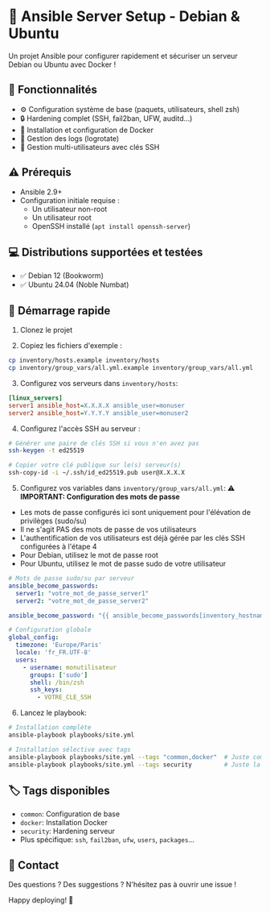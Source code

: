 # 🚀 Ansible Server Setup - Debian & Ubuntu
Un projet Ansible pour configurer rapidement et sécuriser un serveur Debian ou Ubuntu avec Docker !

## 🎯 Fonctionnalités
- ⚙️ Configuration système de base (paquets, utilisateurs, shell zsh)
- 🔒 Hardening complet (SSH, fail2ban, UFW, auditd...)
- 🐳 Installation et configuration de Docker
- 📝 Gestion des logs (logrotate)
- 👥 Gestion multi-utilisateurs avec clés SSH

## ⚠️ Prérequis
- Ansible 2.9+
- Configuration initiale requise :
  - Un utilisateur non-root
  - Un utilisateur root
  - OpenSSH installé (`apt install openssh-server`)

## 💻 Distributions supportées et testées
- ✅ Debian 12 (Bookworm)
- ✅ Ubuntu 24.04 (Noble Numbat)

## 🏃 Démarrage rapide
1. Clonez le projet

2. Copiez les fichiers d'exemple :
```bash
cp inventory/hosts.example inventory/hosts
cp inventory/group_vars/all.yml.example inventory/group_vars/all.yml
```

3. Configurez vos serveurs dans `inventory/hosts`:
```ini
[linux_servers]
server1 ansible_host=X.X.X.X ansible_user=monuser
server2 ansible_host=Y.Y.Y.Y ansible_user=monuser2
```

4. Configurez l'accès SSH au serveur :
```bash
# Générer une paire de clés SSH si vous n'en avez pas
ssh-keygen -t ed25519

# Copier votre clé publique sur le(s) serveur(s)
ssh-copy-id -i ~/.ssh/id_ed25519.pub user@X.X.X.X
```

5. Configurez vos variables dans `inventory/group_vars/all.yml`:
⚠️ **IMPORTANT: Configuration des mots de passe**
- Les mots de passe configurés ici sont uniquement pour l'élévation de privilèges (sudo/su)
- Il ne s'agit PAS des mots de passe de vos utilisateurs
- L'authentification de vos utilisateurs est déjà gérée par les clés SSH configurées à l'étape 4
- Pour Debian, utilisez le mot de passe root
- Pour Ubuntu, utilisez le mot de passe sudo de votre utilisateur
```yaml
# Mots de passe sudo/su par serveur
ansible_become_passwords:
  server1: "votre_mot_de_passe_server1"
  server2: "votre_mot_de_passe_server2"

ansible_become_password: "{{ ansible_become_passwords[inventory_hostname] }}"

# Configuration globale
global_config:
  timezone: 'Europe/Paris'
  locale: 'fr_FR.UTF-8'
  users:
    - username: monutilisateur
      groups: ['sudo']
      shell: /bin/zsh
      ssh_keys:
        - VOTRE_CLE_SSH
```

6. Lancez le playbook:
```bash
# Installation complète
ansible-playbook playbooks/site.yml

# Installation sélective avec tags
ansible-playbook playbooks/site.yml --tags "common,docker"  # Juste common et docker
ansible-playbook playbooks/site.yml --tags security         # Juste la sécurité
```

## 🏷️ Tags disponibles
- `common`: Configuration de base
- `docker`: Installation Docker
- `security`: Hardening serveur
- Plus spécifique: `ssh`, `fail2ban`, `ufw`, `users`, `packages`...

## 🤝 Contact
Des questions ? Des suggestions ? N'hésitez pas à ouvrir une issue !

Happy deploying! 🎉
